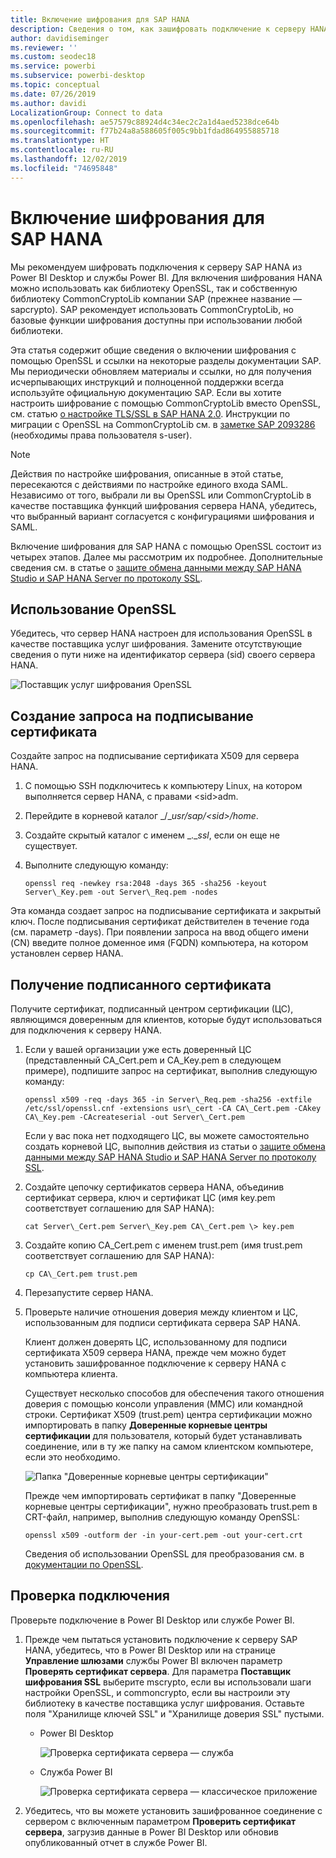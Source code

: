 ```yaml
---
title: Включение шифрования для SAP HANA
description: Сведения о том, как зашифровать подключение к серверу HANA из Power BI с помощью единого входа SAML.
author: davidiseminger
ms.reviewer: ''
ms.custom: seodec18
ms.service: powerbi
ms.subservice: powerbi-desktop
ms.topic: conceptual
ms.date: 07/26/2019
ms.author: davidi
LocalizationGroup: Connect to data
ms.openlocfilehash: ae57579c88924d4c34ec2c2a1d4aed5238dce64b
ms.sourcegitcommit: f77b24a8a588605f005c9bb1fdad864955885718
ms.translationtype: HT
ms.contentlocale: ru-RU
ms.lasthandoff: 12/02/2019
ms.locfileid: "74695848"
---
```

# <a name="enable-encryption-for-sap-hana"></a>Включение шифрования для SAP HANA

Мы рекомендуем шифровать подключения к серверу SAP HANA из Power BI Desktop и службы Power BI. Для включения шифрования HANA можно использовать как библиотеку OpenSSL, так и собственную библиотеку CommonCryptoLib компании SAP (прежнее название — sapcrypto). SAP рекомендует использовать CommonCryptoLib, но базовые функции шифрования доступны при использовании любой библиотеки.

Эта статья содержит общие сведения о включении шифрования с помощью OpenSSL и ссылки на некоторые разделы документации SAP. Мы периодически обновляем материалы и ссылки, но для получения исчерпывающих инструкций и полноценной поддержки всегда используйте официальную документацию SAP. Если вы хотите настроить шифрование с помощью CommonCryptoLib вместо OpenSSL, см. статью [о настройке TLS/SSL в SAP HANA 2.0](https://blogs.sap.com/2018/11/13/how-to-configure-tlsssl-in-sap-hana-2.0/). Инструкции по миграции с OpenSSL на CommonCryptoLib см. в [заметке SAP 2093286](https://launchpad.support.sap.com/#/notes/2093286) (необходимы права пользователя s-user).

> [!NOTE]
> Действия по настройке шифрования, описанные в этой статье, пересекаются с действиями по настройке единого входа SAML. Независимо от того, выбрали ли вы OpenSSL или CommonCryptoLib в качестве поставщика функций шифрования сервера HANA, убедитесь, что выбранный вариант согласуется с конфигурациями шифрования и SAML.

Включение шифрования для SAP HANA с помощью OpenSSL состоит из четырех этапов. Далее мы рассмотрим их подробнее.  Дополнительные сведения см. в статье о [защите обмена данными между SAP HANA Studio и SAP HANA Server по протоколу SSL](https://blogs.sap.com/2015/09/28/securing-the-communication-between-sap-hana-studio-and-sap-hana-server-through-ssl/).

## <a name="use-openssl"></a>Использование OpenSSL

Убедитесь, что сервер HANA настроен для использования OpenSSL в качестве поставщика услуг шифрования. Замените отсутствующие сведения о пути ниже на идентификатор сервера (sid) своего сервера HANA.

![Поставщик услуг шифрования OpenSSL](media/desktop-sap-hana-encryption/ssl-crypto-provider.png)

## <a name="create-a-certificate-signing-request"></a>Создание запроса на подписывание сертификата

Создайте запрос на подписывание сертификата X509 для сервера HANA.

1. С помощью SSH подключитесь к компьютеру Linux, на котором выполняется сервер HANA, с правами \<sid\>adm.

1. Перейдите в корневой каталог _/__usr/sap/\<sid\>/home_.

1. Создайте скрытый каталог с именем _.__ssl_, если он еще не существует.

1. Выполните следующую команду:

    ```
    openssl req -newkey rsa:2048 -days 365 -sha256 -keyout Server\_Key.pem -out Server\_Req.pem -nodes
    ```

Эта команда создает запрос на подписывание сертификата и закрытый ключ. После подписывания сертификат действителен в течение года (см. параметр -days). При появлении запроса на ввод общего имени (CN) введите полное доменное имя (FQDN) компьютера, на котором установлен сервер HANA.

## <a name="get-the-certificate-signed"></a>Получение подписанного сертификата

Получите сертификат, подписанный центром сертификации (ЦС), являющимся доверенным для клиентов, которые будут использоваться для подключения к серверу HANA.

1. Если у вашей организации уже есть доверенный ЦС (представленный CA\_Cert.pem и CA\_Key.pem в следующем примере), подпишите запрос на сертификат, выполнив следующую команду:

    ```
    openssl x509 -req -days 365 -in Server\_Req.pem -sha256 -extfile /etc/ssl/openssl.cnf -extensions usr\_cert -CA CA\_Cert.pem -CAkey CA\_Key.pem -CAcreateserial -out Server\_Cert.pem
    ```

    Если у вас пока нет подходящего ЦС, вы можете самостоятельно создать корневой ЦС, выполнив действия из статьи о [защите обмена данными между SAP HANA Studio и SAP HANA Server по протоколу SSL](https://blogs.sap.com/2015/09/28/securing-the-communication-between-sap-hana-studio-and-sap-hana-server-through-ssl/).

1. Создайте цепочку сертификатов сервера HANA, объединив сертификат сервера, ключ и сертификат ЦС (имя key.pem соответствует соглашению для SAP HANA):

    ```
    cat Server\_Cert.pem Server\_Key.pem CA\_Cert.pem \> key.pem
    ```

1. Создайте копию CA\_Cert.pem с именем trust.pem (имя trust.pem соответствует соглашению для SAP HANA):

    ```
    cp CA\_Cert.pem trust.pem
    ```

1. Перезапустите сервер HANA.

1. Проверьте наличие отношения доверия между клиентом и ЦС, использованным для подписи сертификата сервера SAP HANA.

    Клиент должен доверять ЦС, использованному для подписи сертификата X509 сервера HANA, прежде чем можно будет установить зашифрованное подключение к серверу HANA с компьютера клиента.

    Существует несколько способов для обеспечения такого отношения доверия с помощью консоли управления (MMC) или командной строки. Сертификат X509 (trust.pem) центра сертификации можно импортировать в папку **Доверенные корневые центры сертификации** для пользователя, который будет устанавливать соединение, или в ту же папку на самом клиентском компьютере, если это необходимо.

    ![Папка "Доверенные корневые центры сертификации"](media/desktop-sap-hana-encryption/trusted-root-certification.png)

    Прежде чем импортировать сертификат в папку "Доверенные корневые центры сертификации", нужно преобразовать trust.pem в CRT-файл, например, выполнив следующую команду OpenSSL:

    ```
    openssl x509 -outform der -in your-cert.pem -out your-cert.crt
    ```
    
    Сведения об использовании OpenSSL для преобразования см. в [документации по OpenSSL](https://www.openssl.org/docs/manmaster/man1/x509.html).

## <a name="test-the-connection"></a>Проверка подключения

Проверьте подключение в Power BI Desktop или службе Power BI.

1. Прежде чем пытаться установить подключение к серверу SAP HANA, убедитесь, что в Power BI Desktop или на странице **Управление шлюзами** службы Power BI включен параметр **Проверять сертификат сервера**. Для параметра **Поставщик шифрования SSL** выберите mscrypto, если вы использовали шаги настройки OpenSSL, и commoncrypto, если вы настроили эту библиотеку в качестве поставщика услуг шифрования. Оставьте поля "Хранилище ключей SSL" и "Хранилище доверия SSL" пустыми.

    - Power BI Desktop

        ![Проверка сертификата сервера — служба](media/desktop-sap-hana-encryption/validate-server-certificate-service.png)

    - Служба Power BI

        ![Проверка сертификата сервера — классическое приложение](media/desktop-sap-hana-encryption/validate-server-certificate-desktop.png)

1. Убедитесь, что вы можете установить зашифрованное соединение с сервером с включенным параметром **Проверить сертификат сервера**, загрузив данные в Power BI Desktop или обновив опубликованный отчет в службе Power BI.
